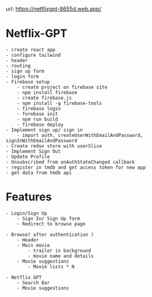 
url: https://netflixgpt-8655d.web.app/

# Netflix-GPT
    - create react app
    - configure tailwind
    - header
    - routing
    - sign up form
    - login form
    - Firebase setup
        - create project on firebase site
        - npm install firebase
        - create firebase.js
        - npm install -g firebase-tools
        - firebase login
        - forebase init
        - npm run build
        - firebase deploy
    - Implement sign up/ sign in
        - import auth, createUserWithEmailAndPassword, signInWithEmailAndPassword
    - Create redux store with userSlice
    - Implement Sign Out
    - Update Profile
    - Unsubscribed from onAuthStateChanged callback
    - register in tmdb and get access token for new app
    - get data from tmdb api


# Features
    - Login/Sign Up
        - Sign In/ Sign Up form
        - Redirect to browse page
    
    - Browse( after authentication )
        - Header
        - Main movie
            - trailer in background
            - movie name and details
        - Movie suggestions
            - Movie lists * N

    - Netflix GPT
        - Search Bar
        - Movie suggestions